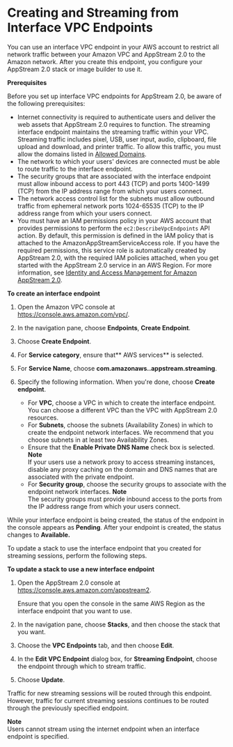 # Creating and Streaming from Interface VPC Endpoints<a name="creating-streaming-from-interface-vpc-endpoints"></a>

You can use an interface VPC endpoint in your AWS account to restrict all network traffic between your Amazon VPC and AppStream 2\.0 to the Amazon network\. After you create this endpoint, you configure your AppStream 2\.0 stack or image builder to use it\. 

**Prerequisites**

Before you set up interface VPC endpoints for AppStream 2\.0, be aware of the following prerequisites:
+ Internet connectivity is required to authenticate users and deliver the web assets that AppStream 2\.0 requires to function\. The streaming interface endpoint maintains the streaming traffic within your VPC\. Streaming traffic includes pixel, USB, user input, audio, clipboard, file upload and download, and printer traffic\. To allow this traffic, you must allow the domains listed in [Allowed Domains](allowed-domains.md)\.
+ The network to which your users' devices are connected must be able to route traffic to the interface endpoint\.
+ The security groups that are associated with the interface endpoint must allow inbound access to port 443 \(TCP\) and ports 1400\-1499 \(TCP\) from the IP address range from which your users connect\.
+ The network access control list for the subnets must allow outbound traffic from ephemeral network ports 1024\-65535 \(TCP\) to the IP address range from which your users connect\.
+ You must have an IAM permissions policy in your AWS account that provides permissions to perform the `ec2:DescribeVpcEndpoints` API action\. By default, this permission is defined in the IAM policy that is attached to the AmazonAppStreamServiceAccess role\. If you have the required permissions, this service role is automatically created by AppStream 2\.0, with the required IAM policies attached, when you get started with the AppStream 2\.0 service in an AWS Region\. For more information, see [Identity and Access Management for Amazon AppStream 2\.0](controlling-access.md)\.

**To create an interface endpoint**

1. Open the Amazon VPC console at [https://console\.aws\.amazon\.com/vpc/](https://console.aws.amazon.com/vpc/)\.

1. In the navigation pane, choose **Endpoints**, **Create Endpoint**\.

1. Choose **Create Endpoint**\.

1. For **Service category**, ensure that** AWS services** is selected\. 

1. For **Service Name**, choose **com\.amazonaws\.***<AWS Region>***\.appstream\.streaming**\.

1. Specify the following information\. When you're done, choose **Create endpoint**\. 
   + For **VPC**, choose a VPC in which to create the interface endpoint\. You can choose a different VPC than the VPC with AppStream 2\.0 resources\.
   + For **Subnets**, choose the subnets \(Availability Zones\) in which to create the endpoint network interfaces\. We recommend that you choose subnets in at least two Availability Zones\.
   + Ensure that the **Enable Private DNS Name** check box is selected\. 
**Note**  
If your users use a network proxy to access streaming instances, disable any proxy caching on the domain and DNS names that are associated with the private endpoint\.
   + For **Security group**, choose the security groups to associate with the endpoint network interfaces\. 
**Note**  
The security groups must provide inbound access to the ports from the IP address range from which your users connect\.

While your interface endpoint is being created, the status of the endpoint in the console appears as **Pending**\. After your endpoint is created, the status changes to **Available\.** 

 To update a stack to use the interface endpoint that you created for streaming sessions, perform the following steps\.

**To update a stack to use a new interface endpoint**

1. Open the AppStream 2\.0 console at [https://console\.aws\.amazon\.com/appstream2](https://console.aws.amazon.com/appstream2)\.

   Ensure that you open the console in the same AWS Region as the interface endpoint that you want to use\.

1. In the navigation pane, choose **Stacks**, and then choose the stack that you want\.

1. Choose the **VPC Endpoints** tab, and then choose **Edit**\.

1. In the **Edit VPC Endpoint** dialog box, for **Streaming Endpoint**, choose the endpoint through which to stream traffic\.

1. Choose **Update**\.

Traffic for new streaming sessions will be routed through this endpoint\. However, traffic for current streaming sessions continues to be routed through the previously specified endpoint\.

**Note**  
Users cannot stream using the internet endpoint when an interface endpoint is specified\.